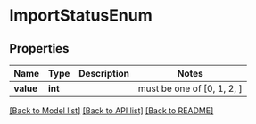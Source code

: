 # ImportStatusEnum


## Properties
Name | Type | Description | Notes
------------ | ------------- | ------------- | -------------
**value** | **int** |  |  must be one of [0, 1, 2, ]

[[Back to Model list]](../README.md#documentation-for-models) [[Back to API list]](../README.md#documentation-for-api-endpoints) [[Back to README]](../README.md)


